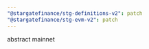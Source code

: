 ```yaml
---
"@stargatefinance/stg-definitions-v2": patch
"@stargatefinance/stg-evm-v2": patch
---
```


abstract mainnet
